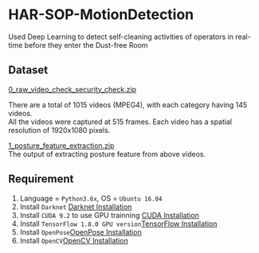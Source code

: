 # HAR-SOP-MotionDetection
 Used Deep Learning to detect self-cleaning activities of operators in real-time before they enter the Dust-free Room

## Dataset

[0_raw_video_check_security_check.zip](https://drive.google.com/uc?export=download&id=1rMqTzyLOiVlXNxiOHZXGDOJk1GkkI_Am)  
  
There are a total of 1015 videos (MPEG4), with each category having 145 videos.  
All the videos were captured at 515 frames. Each video has a spatial resolution of 1920x1080 pixels.  

[1_posture_feature_extraction.zip](https://drive.google.com/uc?export=download&id=1vHI8d2Hln6iX1rl-JXq3QDcAcilt1fvX)  
The output of extracting posture feature from above videos.   

## Requirement
1. Language = `Python3.6x`, OS = `Ubuntu 16.04`
3. Install `Darknet` [Darknet Installation](https://pjreddie.com/darknet/install/)
4. Install `CUDA 9.2` to use GPU trainning [CUDA Installation](https://developer.nvidia.com/cuda-downloads)
5. Install `TensorFlow 1.8.0 GPU version`[TensorFlow Installation](https://www.pytorials.com/how-to-install-tensorflow-gpu-with-cuda-9-2-for-python-on-ubuntu/?fbclid=IwAR2juxu_RnKGk5ZzDAuMc2RvgFAFs7uL8ga0meqXnlO2DmoDbaB31grm77I)
6. Install `OpenPose`[OpenPose Installation](https://github.com/CMU-Perceptual-Computing-Lab/openpose#installation)
7. Install `OpenCV`[OpenCV Installation](https://docs.opencv.org/4.5.2/d7/d9f/tutorial_linux_install.html)





